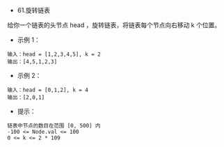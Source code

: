 - 61.旋转链表

给你一个链表的头节点 head ，旋转链表，将链表每个节点向右移动 k 个位置。

- 示例 1：

```
输入：head = [1,2,3,4,5], k = 2
输出：[4,5,1,2,3]
```

- 示例 2：

```
输入：head = [0,1,2], k = 4
输出：[2,0,1]
```

- 提示：

```
链表中节点的数目在范围 [0, 500] 内
-100 <= Node.val <= 100
0 <= k <= 2 * 109
```
